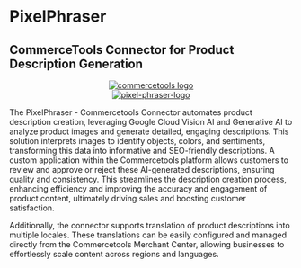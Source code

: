 # PixelPhraser
## CommerceTools Connector for Product Description Generation

<p align="center">
  <a href="https://commercetools.com/">
    <img alt="commercetools logo" src="https://unpkg.com/@commercetools-frontend/assets/logos/commercetools_primary-logo_horizontal_RGB.png">
  </a></br>
  <a href="https://pixelphraser-ct-connector.s3.us-east-1.amazonaws.com/PixelPhraser.jpeg">
    <img alt="pixel-phraser-logo" src="https://pixelphraser-ct-connector.s3.us-east-1.amazonaws.com/PixelPhraser.jpeg">
  </a><br>
</p>

The PixelPhraser - Commercetools Connector automates product description creation, leveraging Google Cloud Vision AI and Generative AI to analyze product images and generate detailed, engaging descriptions. This solution interprets images to identify objects, colors, and sentiments, transforming this data into informative and SEO-friendly descriptions. A custom application within the Commercetools platform allows customers to review and approve or reject these AI-generated descriptions, ensuring quality and consistency. This streamlines the description creation process, enhancing efficiency and improving the accuracy and engagement of product content, ultimately driving sales and boosting customer satisfaction.

Additionally, the connector supports translation of product descriptions into multiple locales. These translations can be easily configured and managed directly from the Commercetools Merchant Center, allowing businesses to effortlessly scale content across regions and languages.


